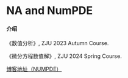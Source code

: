 # NA and NumPDE

#### 介绍

《数值分析》, ZJU 2023 Autumn Course.

《微分方程数值解》, ZJU 2024 Spring Course.

[博客地址（NUMPDE）](https://www.cnblogs.com/PaperCloud/category/2375099.html)

